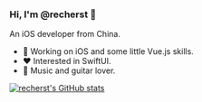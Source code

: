 ### Hi, I'm @recherst 👋

An iOS developer from China.

- 🔭 Working on iOS and some little Vue.js skills.
- ❤️ Interested in SwiftUI.
- 🎸 Music and guitar lover.


[![recherst's GitHub stats](https://github-readme-stats.vercel.app/api?username=recherst&count_private=true&show_icons=true&theme=highcontrast)](https://github.com/recherst/github-readme-stats)
